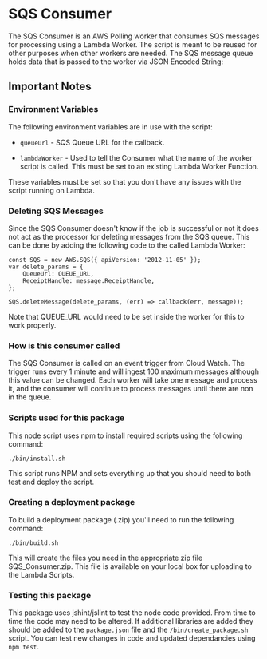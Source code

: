 # SQS Consumer
The SQS Consumer is an AWS Polling worker that consumes SQS messages for processing
using a Lambda Worker.  The script is meant to be reused for other purposes
when other workers are needed.  The SQS message queue holds data that
is passed to the worker via JSON Encoded String:

## Important Notes
### Environment Variables
The following environment variables are in use with the script:

- `queueUrl` - SQS Queue URL for the callback.

- `lambdaWorker` - Used to tell the Consumer what the name of the worker script is called. This
must be set to an existing Lambda Worker Function.

These variables must be set so that you don't have any issues with the script running on Lambda.

### Deleting SQS Messages
Since the SQS Consumer doesn't know if the job is successful or not it does not
act as the processor for deleting messages from the SQS queue.  This can be done
by adding the following code to the called Lambda Worker:

```
const SQS = new AWS.SQS({ apiVersion: '2012-11-05' });
var delete_params = {
    QueueUrl: QUEUE_URL,
    ReceiptHandle: message.ReceiptHandle,
};

SQS.deleteMessage(delete_params, (err) => callback(err, message));
```

Note that QUEUE_URL would need to be set inside the worker for this to work properly.

### How is this consumer called
The SQS Consumer is called on an event trigger from Cloud Watch.  The trigger runs
every 1 minute and will ingest 100 maximum messages although this value can be
changed.  Each worker will take one message and process it, and the consumer will
continue to process messages until there are non in the queue.

### Scripts used for this package
This node script uses npm to install required scripts using the following command:

```
./bin/install.sh
```

This script runs NPM and sets everything up that you should need to both test and
deploy the script.

### Creating a deployment package
To build a deployment package (.zip) you'll need to run the following command:

```
./bin/build.sh
```

This will create the files you need in the appropriate zip file SQS_Consumer.zip.
This file is available on your local box for uploading to the Lambda Scripts.

### Testing this package
This package uses jshint/jslint to test the node code provided.  From time to time
the code may need to be altered.  If additional libraries are added they should be
added to the `package.json` file and the `/bin/create_package.sh` script.  You can
test new changes in code and updated dependancies using `npm test`.
